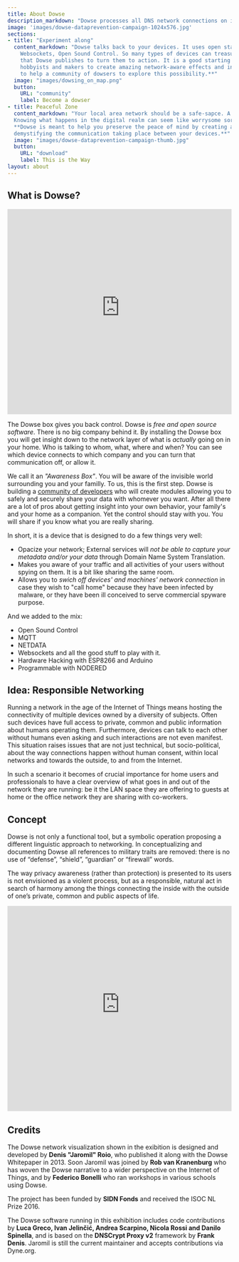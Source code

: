 ```yaml
---
title: About Dowse
description_markdown: "Dowse processes all DNS network connections on its network and makes them visible in real-time, showing when we connect to **.com**, **.org** or **.net** domains, or to the corporate cloud of social networks. This way we can immediately see how many connections are opened by our personal devices, without us even knowing, every time we connect to a network."
image: 'images/dowse-dataprevention-campaign-1024x576.jpg'
sections:
- title: "Experiment along"
  content_markdown: "Dowse talks back to your devices. It uses open standards: MQTT,
    Websockets, Open Sound Control. So many types of devices can treasure the messages
    that Dowse publishes to turn them to action. It is a good starting point for artists,
    hobbyists and makers to create amazing network-aware effects and interfaces. \n\n**We try
    to help a community of dowsers to explore this possibility.**"
  image: "images/dowsing_on_map.png"
  button:
    URL: "community"
    label: Become a dowser
- title: Peaceful Zone
  content_markdown: "Your local area network should be a safe-sapce. A zone of peace of mind.
  Knowing what happens in the digital realm can seem like worrysome sorcery or black-magic.\n\n
  **Dowse is meant to help you preserve the peace of mind by creating awareness and
  demystifying the communication taking place between your devices.**"
  image: "images/dowse-dataprevention-campaign-thumb.jpg"
  button:
    URL: "download"
    label: This is the Way
layout: about
---
```


## What is Dowse?

<iframe width="100%" height="460" src="https://www.youtube-nocookie.com/embed/wDLyYk_TQtI?si=E9j_UJs_SwmCN6gc" title="YouTube video player" frameborder="0" allow="accelerometer; autoplay; clipboard-write; encrypted-media; gyroscope; picture-in-picture; web-share" referrerpolicy="strict-origin-when-cross-origin" allowfullscreen></iframe>

The Dowse box gives you back control. Dowse is *free and open source software*. There is no big company behind it. By installing the Dowse box you will get insight down to the network layer of what is *actually* going on in your home. Who is talking to whom, what, where and when? You can see which device connects to which company and you can turn that communication off, or allow it.

We call it an *"Awareness Box"*. You will be aware of the invisible world surrounding you and your familly. To us, this is the first step. Dowse is building a [community of developers](/dowse/community) who will create modules allowing you to safely and securely share your data with whomever you want. After all there are a lot of pros about getting insight into your own behavior, your family's and your home as a companion. Yet the control should stay with you. You will share if you know what you are really sharing.

In short, it is a device that is designed to do a few things very well:

- Opacize your network; External services will *not be able to capture your metadata and/or your data* through Domain Name System Translation.
- Makes you aware of your traffic and all activities of your users without spying on them. It is a bit like sharing the same room.
- Allows you to *swich off devices' and machines' network connection* in case they wish to "call home" because they have been infected by malware, or they have been ill conceived to serve commercial spyware purpose.

And we added to the mix:
- Open Sound Control
- MQTT
- NETDATA
- Websockets and all the good stuff to play with it.
- Hardware Hacking with ESP8266 and Arduino
- Programmable with NODERED


## Idea: Responsible Networking

Running a network in the age of the Internet of Things means hosting the connectivity of multiple devices owned by a diversity of subjects. Often such devices have full access to private, common and public information about humans operating them. Furthermore, devices can talk to each other without humans even asking and such interactions
are not even manifest. This situation raises issues that are not just technical, but socio-political, about the way connections happen without human consent, within local networks and towards the outside, to and from the Internet.

In such a scenario it becomes of crucial importance for home users and professionals to have a clear overview of what goes in and out of the network they are running: be it the LAN space they are offering to guests at home or the office network they are sharing with co-workers.

## Concept
Dowse is not only a functional tool, but a symbolic operation proposing a different linguistic approach to networking. In conceptualizing and documenting Dowse all references to military traits are removed: there is no use of “defense”, “shield”, “guardian” or “firewall” words.

The way privacy awareness (rather than protection) is presented to its users is not envisioned as a violent process, but as a responsible, natural act in search of harmony among the things connecting the inside with the outside of one’s private, common and public aspects of life.

<iframe width="100%" height="460" src="https://www.youtube-nocookie.com/embed/9p5LozWuENE?si=xAQ9AF-V_3RXOQ0W" title="YouTube video player" frameborder="0" allow="accelerometer; autoplay; clipboard-write; encrypted-media; gyroscope; picture-in-picture; web-share" referrerpolicy="strict-origin-when-cross-origin" allowfullscreen></iframe>

## Credits
The Dowse network visualization shown in the exibition is designed and developed by **Denis "Jaromil" Roio**, who published it along with the Dowse Whitepaper in 2013. Soon Jaromil was joined by **Rob van Kranenburg** who has woven the Dowse narrative to a wider perspective on the Internet of Things, and by **Federico Bonelli** who ran workshops in various schools using Dowse.

The project has been funded by **SIDN Fonds** and received the ISOC NL Prize 2016.

The Dowse software running in this exhibition includes code contributions by **Luca Greco, Ivan Jelinčić, Andrea Scarpino, Nicola Rossi and Danilo Spinella**, and is based on the **DNSCrypt Proxy v2** framework by **Frank Denis**. Jaromil is still the current maintainer and accepts contributions via Dyne.org.
